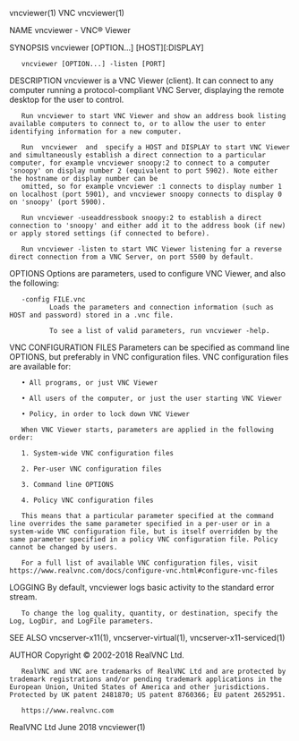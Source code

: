 vncviewer(1)                                                                                                                                              VNC                                                                                                                                              vncviewer(1)

NAME
       vncviewer - VNC® Viewer

SYNOPSIS
       vncviewer [OPTION...] [HOST][:DISPLAY]

       vncviewer [OPTION...] -listen [PORT]

DESCRIPTION
       vncviewer is a VNC Viewer (client). It can connect to any computer running a protocol-compliant VNC Server, displaying the remote desktop for the user to control.

       Run vncviewer to start VNC Viewer and show an address book listing available computers to connect to, or to allow the user to enter identifying information for a new computer.

       Run  vncviewer  and  specify a HOST and DISPLAY to start VNC Viewer and simultaneously establish a direct connection to a particular computer, for example vncviewer snoopy:2 to connect to a computer 'snoopy' on display number 2 (equivalent to port 5902). Note either the hostname or display number can be
       omitted, so for example vncviewer :1 connects to display number 1 on localhost (port 5901), and vncviewer snoopy connects to display 0 on 'snoopy' (port 5900).

       Run vncviewer -useaddressbook snoopy:2 to establish a direct connection to 'snoopy' and either add it to the address book (if new) or apply stored settings (if connected to before).

       Run vncviewer -listen to start VNC Viewer listening for a reverse direct connection from a VNC Server, on port 5500 by default.

OPTIONS
       Options are parameters, used to configure VNC Viewer, and also the following:

       -config FILE.vnc
              Loads the parameters and connection information (such as HOST and password) stored in a .vnc file.

              To see a list of valid parameters, run vncviewer -help.

VNC CONFIGURATION FILES
       Parameters can be specified as command line OPTIONS, but preferably in VNC configuration files. VNC configuration files are available for:

       • All programs, or just VNC Viewer

       • All users of the computer, or just the user starting VNC Viewer

       • Policy, in order to lock down VNC Viewer

       When VNC Viewer starts, parameters are applied in the following order:

       1. System-wide VNC configuration files

       2. Per-user VNC configuration files

       3. Command line OPTIONS

       4. Policy VNC configuration files

       This means that a particular parameter specified at the command line overrides the same parameter specified in a per-user or in a system-wide VNC configuration file, but is itself overridden by the same parameter specified in a policy VNC configuration file. Policy cannot be changed by users.

       For a full list of available VNC configuration files, visit https://www.realvnc.com/docs/configure-vnc.html#configure-vnc-files

LOGGING
       By default, vncviewer logs basic activity to the standard error stream.

       To change the log quality, quantity, or destination, specify the Log, LogDir, and LogFile parameters.

SEE ALSO
       vncserver-x11(1), vncserver-virtual(1), vncserver-x11-serviced(1)

AUTHOR
       Copyright © 2002-2018 RealVNC Ltd.

       RealVNC and VNC are trademarks of RealVNC Ltd and are protected by trademark registrations and/or pending trademark applications in the European Union, United States of America and other jurisdictions.  Protected by UK patent 2481870; US patent 8760366; EU patent 2652951.

       https://www.realvnc.com

RealVNC Ltd                                                                                                                                            June 2018                                                                                                                                           vncviewer(1)
